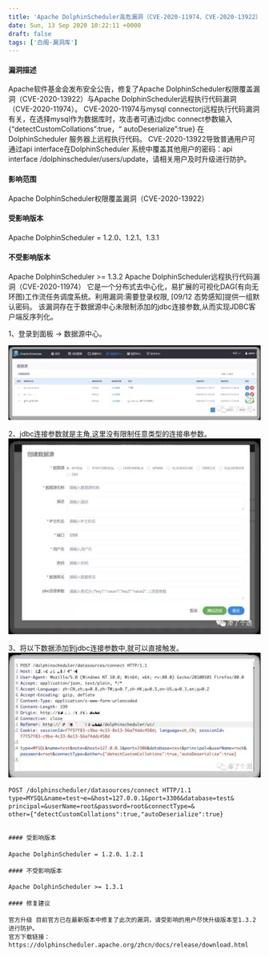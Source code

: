 ```yaml
---
title: 'Apache DolphinScheduler高危漏洞（CVE-2020-11974、CVE-2020-13922）'
date: Sun, 13 Sep 2020 10:22:11 +0000
draft: false
tags: ['白阁-漏洞库']
---
```


#### 漏洞描述

Apache软件基金会发布安全公告，修复了Apache DolphinScheduler权限覆盖漏洞（CVE-2020-13922）与Apache DolphinScheduler远程执行代码漏洞（CVE-2020-11974）。 CVE-2020-11974与mysql connectorj远程执行代码漏洞有关，在选择mysql作为数据库时，攻击者可通过jdbc connect参数输入{“detectCustomCollations”:true，“ autoDeserialize”:true} 在DolphinScheduler 服务器上远程执行代码。 CVE-2020-13922导致普通用户可通过api interface在DolphinScheduler 系统中覆盖其他用户的密码：api interface /dolphinscheduler/users/update，请相关用户及时升级进行防护。

#### 影响范围

Apache DolphinScheduler权限覆盖漏洞（CVE-2020-13922）

#### 受影响版本

Apache DolphinScheduler = 1.2.0、1.2.1、1.3.1

#### 不受影响版本

Apache DolphinScheduler >= 1.3.2 Apache DolphinScheduler远程执行代码漏洞（CVE-2020-11974） 它是⼀个分布式去中⼼化，易扩展的可视化DAG(有向⽆环图)⼯作流任务调度系统。利⽤漏洞:需要登录权限, \[09/12 态势感知\]提供⼀组默认密码。 该漏洞存在于数据源中⼼未限制添加的jdbc连接参数,从⽽实现JDBC客户端反序列化。

1、登录到⾯板 -> 数据源中⼼。

 ![](Apache%20DolphinScheduler%E9%AB%98%E5%8D%B1%E6%BC%8F%E6%B4%9E%EF%BC%88CVE-2020-11974%E3%80%81CVE-2020-13922%EF%BC%89/wp_editor_md_82bb068553ed084522f99c82bb20138f.jpg)

2、jdbc连接参数就是主⻆,这⾥没有限制任意类型的连接串参数。 ![](Apache%20DolphinScheduler%E9%AB%98%E5%8D%B1%E6%BC%8F%E6%B4%9E%EF%BC%88CVE-2020-11974%E3%80%81CVE-2020-13922%EF%BC%89/wp_editor_md_3554066562de399e0d191c5ce7d803ab.jpg)

3、将以下数据添加到jdbc连接参数中,就可以直接触发。 ![](Apache%20DolphinScheduler%E9%AB%98%E5%8D%B1%E6%BC%8F%E6%B4%9E%EF%BC%88CVE-2020-11974%E3%80%81CVE-2020-13922%EF%BC%89/wp_editor_md_15a00215f3b910880ff67daed2b15f71.jpg)

```
POST /dolphinscheduler/datasources/connect HTTP/1.1
type=MYSQL&name=test¬e=&host=127.0.0.1&port=3306&database=test&
principal=&userName=root&password=root&connectType=&
other={"detectCustomCollations":true,"autoDeserialize":true} 
```



```

#### 受影响版本

Apache DolphinScheduler = 1.2.0、1.2.1

#### 不受影响版本

Apache DolphinScheduler >= 1.3.1

#### 修复建议

官方升级 目前官方已在最新版本中修复了此次的漏洞，请受影响的用户尽快升级版本至1.3.2进行防护。
官方下载链接： https://dolphinscheduler.apache.org/zhcn/docs/release/download.html
```